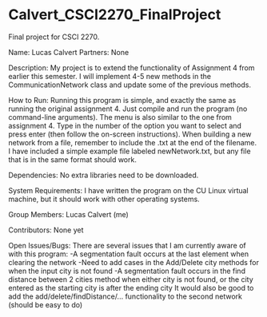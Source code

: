 # Calvert_CSCI2270_FinalProject
Final project for CSCI 2270.

Name: Lucas Calvert
Partners: None

Description:
	My project is to extend the functionality of Assignment 4 from
earlier this semester. I will implement 4-5 new methods in the
CommunicationNetwork class and update some of the previous methods.


How to Run:
	Running this program is simple, and exactly the same as running the original
assignment 4. Just compile and run the program (no command-line arguments). The menu
is also similar to the one from assignment 4. Type in the number of the option you 
want to select and press enter (then follow the on-screen instructions).
	When building a new network from a file, remember to include the .txt at the
end of the filename. I have included a simple example file labeled newNetwork.txt, but
any file that is in the same format should work.


Dependencies:
	No extra libraries need to be downloaded.

System Requirements:
	I have written the program on the CU Linux virtual machine, but it should
work with other operating systems.


Group Members:
	Lucas Calvert (me)


Contributors:
	None yet


Open Issues/Bugs:
	There are several issues that I am currently aware of with this program:
		-A segmentation fault occurs at the last element when clearing the
		network
		-Need to add cases in the Add/Delete city methods for when the input
		city is not found
		-A segmentation fault occurs in the find distance between 2 cities
		method when either city is not found, or the city entered as the starting
		city is after the ending city
	It would also be good to add the add/delete/findDistance/... functionality
	to the second network (should be easy to do)




